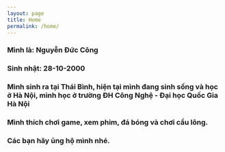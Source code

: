 ```yaml
---
layout: page
title: Home
permalink: /home/
---
```


### Mình là: Nguyễn Đức Công
### Sinh nhật: 28-10-2000
### Mình sinh ra tại Thái Bình, hiện tại mình đang sinh sống và học ở Hà Nội, mình học ở trường ĐH Công Nghệ - Đại học Quốc Gia Hà Nội
### Mình thích chơi game, xem phim, đá bóng và chơi cầu lông.
### Các bạn hãy ủng hộ mình nhé.

